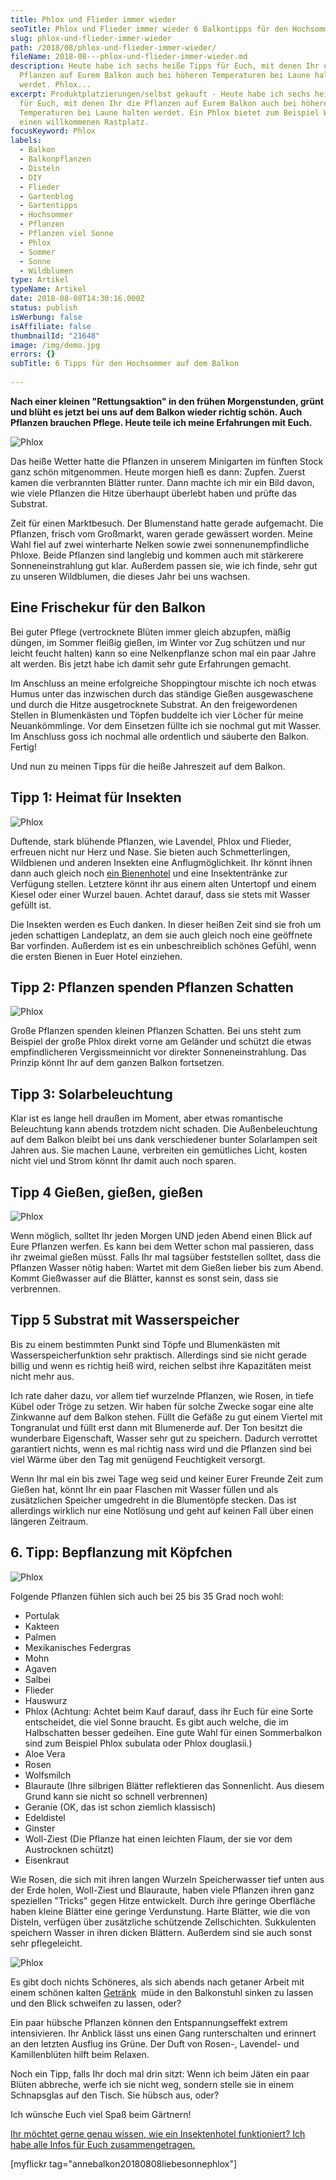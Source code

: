 ```yaml
---
title: Phlox und Flieder immer wieder
seoTitle: Phlox und Flieder immer wieder 6 Balkontipps für den Hochsommer
slug: phlox-und-flieder-immer-wieder
path: /2018/08/phlox-und-flieder-immer-wieder/
fileName: 2018-08---phlox-und-flieder-immer-wieder.md
description: Heute habe ich sechs heiße Tipps für Euch, mit denen Ihr die
  Pflanzen auf Eurem Balkon auch bei höheren Temperaturen bei Laune halten
  werdet. Phlox...
excerpt: Produktplatzierungen/selbst gekauft - Heute habe ich sechs heiße Tipps
  für Euch, mit denen Ihr die Pflanzen auf Eurem Balkon auch bei höheren
  Temperaturen bei Laune halten werdet. Ein Phlox bietet zum Beispiel Wildbienen
  einen willkommenen Rastplatz.
focusKeyword: Phlox
labels:
  - Balkon
  - Balkonpflanzen
  - Disteln
  - DIY
  - Flieder
  - Gartenblog
  - Gartentipps
  - Hochsommer
  - Pflanzen
  - Pflanzen viel Sonne
  - Phlox
  - Sommer
  - Sonne
  - Wildblumen
type: Artikel
typeName: Artikel
date: 2018-08-08T14:30:16.000Z
status: publish
isWerbung: false
isAffiliate: false
thumbnailId: "21648"
image: /img/demo.jpg
errors: {}
subTitle: 6 Tipps für den Hochsommer auf dem Balkon
  
---
```


**Nach einer kleinen "Rettungsaktion" in den frühen Morgenstunden, grünt und
blüht es jetzt bei uns auf dem Balkon wieder richtig schön. Auch Pflanzen
brauchen Pflege. Heute teile ich meine Erfahrungen mit Euch.**

![Phlox](http://cardamonchai.com/wp-content/uploads/2018/08/43878139922_58c2865a93_z-400x533.jpg)

Das heiße Wetter hatte die Pflanzen in unserem Minigarten im fünften Stock ganz
schön mitgenommen. Heute morgen hieß es dann: Zupfen. Zuerst kamen die
verbrannten Blätter runter. Dann machte ich mir ein Bild davon, wie viele
Pflanzen die Hitze überhaupt überlebt haben und prüfte das Substrat.

Zeit für einen Marktbesuch. Der Blumenstand hatte gerade aufgemacht. Die
Pflanzen, frisch vom Großmarkt, waren gerade gewässert worden. Meine Wahl fiel
auf zwei winterharte Nelken sowie zwei sonnenunempfindliche Phloxe. Beide
Pflanzen sind langlebig und kommen auch mit stärkerere Sonneneinstrahlung gut
klar. Außerdem passen sie, wie ich finde, sehr gut zu unseren Wildblumen, die
dieses Jahr bei uns wachsen.

## Eine Frischekur für den Balkon

Bei guter Pflege (vertrocknete Blüten immer gleich abzupfen, mäßig düngen, im
Sommer fleißig gießen, im Winter vor Zug schützen und nur leicht feucht halten)
kann so eine Nelkenpflanze schon mal ein paar Jahre alt werden. Bis jetzt habe
ich damit sehr gute Erfahrungen gemacht.

Im Anschluss an meine erfolgreiche Shoppingtour mischte ich noch etwas Humus
unter das inzwischen durch das ständige Gießen ausgewaschene und durch die Hitze
ausgetrocknete Substrat. An den freigewordenen Stellen in Blumenkästen und
Töpfen buddelte ich vier Löcher für meine Neuankömmlinge. Vor dem Einsetzen
füllte ich sie nochmal gut mit Wasser. Im Anschluss goss ich nochmal alle
ordentlich und säuberte den Balkon. Fertig!

Und nun zu meinen Tipps für die heiße Jahreszeit auf dem Balkon.

## Tipp 1: Heimat für Insekten

![Phlox](http://cardamonchai.com/wp-content/uploads/2018/08/28990142497_5651ab6d0e_z-400x300.jpg "Rastplatz für Insekten")

Duftende, stark blühende Pflanzen, wie Lavendel, Phlox und Flieder, erfreuen
nicht nur Herz und Nase. Sie bieten auch Schmetterlingen, Wildbienen und anderen
Insekten eine Anflugmöglichkeit. Ihr könnt ihnen dann auch gleich noch
[ein Bienenhotel](/2019/05/insektenhotel-bienen-auf-dem-balkon/) und eine
Insektentränke zur Verfügung stellen. Letztere könnt ihr aus einem alten
Untertopf und einem Kiesel oder einer Wurzel bauen. Achtet darauf, dass sie
stets mit Wasser gefüllt ist.

Die Insekten werden es Euch danken. In dieser heißen Zeit sind sie froh um jeden
schattigen Landeplatz, an dem sie auch gleich noch eine geöffnete Bar vorfinden.
Außerdem ist es ein unbeschreiblich schönes Gefühl, wenn die ersten Bienen in
Euer Hotel einziehen.

## Tipp 2: Pflanzen spenden Pflanzen Schatten

![Phlox](http://cardamonchai.com/wp-content/uploads/2018/08/42118045170_d417fd97e3_z-400x300.jpg "Nelken")

Große Pflanzen spenden kleinen Pflanzen Schatten. Bei uns steht zum Beispiel der
große Phlox direkt vorne am Geländer und schützt die etwas empfindlicheren
Vergissmeinnicht vor direkter Sonneneinstrahlung. Das Prinzip könnt Ihr auf dem
ganzen Balkon fortsetzen.

## Tipp 3: Solarbeleuchtung

Klar ist es lange hell draußen im Moment, aber etwas romantische Beleuchtung
kann abends trotzdem nicht schaden. Die Außenbeleuchtung auf dem Balkon bleibt
bei uns dank verschiedener bunter Solarlampen seit Jahren aus. Sie machen Laune,
verbreiten ein gemütliches Licht, kosten nicht viel und Strom könnt Ihr damit
auch noch sparen.

## Tipp 4 Gießen, gießen, gießen

![Phlox](http://cardamonchai.com/wp-content/uploads/2018/08/30057576698_8de0ba2e5c_z-400x300.jpg "Insektentränke")

Wenn möglich, solltet Ihr jeden Morgen UND jeden Abend einen Blick auf Eure
Pflanzen werfen. Es kann bei dem Wetter schon mal passieren, dass ihr zweimal
gießen müsst. Falls Ihr mal tagsüber feststellen solltet, dass die Pflanzen
Wasser nötig haben: Wartet mit dem Gießen lieber bis zum Abend. Kommt Gießwasser
auf die Blätter, kannst es sonst sein, dass sie verbrennen.

## Tipp 5 Substrat mit Wasserspeicher

Bis zu einem bestimmten Punkt sind Töpfe und Blumenkästen mit
Wasserspeicherfunktion sehr praktisch. Allerdings sind sie nicht gerade billig
und wenn es richtig heiß wird, reichen selbst ihre Kapazitäten meist nicht mehr
aus.

Ich rate daher dazu, vor allem tief wurzelnde Pflanzen, wie Rosen, in tiefe
Kübel oder Tröge zu setzen. Wir haben für solche Zwecke sogar eine alte
Zinkwanne auf dem Balkon stehen. Füllt die Gefäße zu gut einem Viertel mit
Tongranulat und füllt erst dann mit Blumenerde auf. Der Ton besitzt die
wunderbare Eigenschaft, Wasser sehr gut zu speichern. Dadurch verrottet
garantiert nichts, wenn es mal richtig nass wird und die Pflanzen sind bei viel
Wärme über den Tag mit genügend Feuchtigkeit versorgt.

Wenn Ihr mal ein bis zwei Tage weg seid und keiner Eurer Freunde Zeit zum Gießen
hat, könnt Ihr ein paar Flaschen mit Wasser füllen und als zusätzlichen Speicher
umgedreht in die Blumentöpfe stecken. Das ist allerdings wirklich nur eine
Notlösung und geht auf keinen Fall über einen längeren Zeitraum.

## 6. Tipp: Bepflanzung mit Köpfchen

![Phlox](http://cardamonchai.com/wp-content/uploads/2018/08/43926541081_8694d147db_z-400x300.jpg "Sonnenanbeter")

Folgende Pflanzen fühlen sich auch bei 25 bis 35 Grad noch wohl:

- Portulak
- Kakteen
- Palmen
- Mexikanisches Federgras
- Mohn
- Agaven
- Salbei
- Flieder
- Hauswurz
- Phlox (Achtung: Achtet beim Kauf darauf, dass ihr Euch für eine Sorte
  entscheidet, die viel Sonne braucht. Es gibt auch welche, die im Halbschatten
  besser gedeihen. Eine gute Wahl für einen Sommerbalkon sind zum Beispiel Phlox
  subulata oder Phlox douglasii.)
- Aloe Vera
- Rosen
- Wolfsmilch
- Blauraute (Ihre silbrigen Blätter reflektieren das Sonnenlicht. Aus diesem
  Grund kann sie nicht so schnell verbrennen)
- Geranie (OK, das ist schon ziemlich klassisch)
- Edeldistel
- Ginster
- Woll-Ziest (Die Pflanze hat einen leichten Flaum, der sie vor dem Austrocknen
  schützt)
- Eisenkraut

Wie Rosen, die sich mit ihren langen Wurzeln Speicherwasser tief unten aus der
Erde holen, Woll-Ziest und Blauraute, haben viele Pflanzen ihren ganz speziellen
"Tricks" gegen Hitze entwickelt. Durch ihre geringe Oberfläche haben kleine
Blätter eine geringe Verdunstung. Harte Blätter, wie die von Disteln, verfügen
über zusätzliche schützende Zellschichten. Sukkulenten speichern Wasser in ihren
dicken Blättern. Außerdem sind sie auch sonst sehr pflegeleicht.

![Phlox](http://cardamonchai.com/wp-content/uploads/2018/08/30057529648_3c66b38aee_z-400x300.jpg)

Es gibt doch nichts Schöneres, als sich abends nach getaner Arbeit mit einem
schönen kalten
[Getränk](/2014/12/versteckte-tierische-inhaltsstoffe-in-lebensmitteln/)  müde
in den Balkonstuhl sinken zu lassen und den Blick schweifen zu lassen, oder?

Ein paar hübsche Pflanzen können den Entspannungseffekt extrem intensivieren.
Ihr Anblick lässt uns einen Gang runterschalten und erinnert an den letzten
Ausflug ins Grüne. Der Duft von Rosen-, Lavendel- und Kamillenblüten hilft beim
Relaxen.

Noch ein Tipp, falls Ihr doch mal drin sitzt: Wenn ich beim Jäten ein paar
Blüten abbreche, werfe ich sie nicht weg, sondern stelle sie in einem
Schnapsglas auf den Tisch. Sie hübsch aus, oder?

Ich wünsche Euch viel Spaß beim Gärtnern!

[Ihr möchtet gerne genau wissen, wie ein Insektenhotel funktioniert? Ich habe alle Infos für Euch zusammengetragen.](/2019/05/insektenhotel-bienen-auf-dem-balkon/)

[myflickr tag="annebalkon20180808liebesonnephlox"]

  